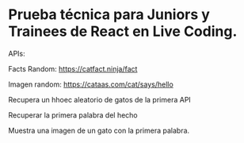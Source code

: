 # Prueba técnica para Juniors y Trainees de React en Live Coding.

APIs:

Facts Random: https://catfact.ninja/fact

Imagen random: https://cataas.com/cat/says/hello

Recupera un hhoec aleatorio de gatos de la primera API

Recuperar la primera palabra del hecho

Muestra una imagen de un gato con la primera palabra.
